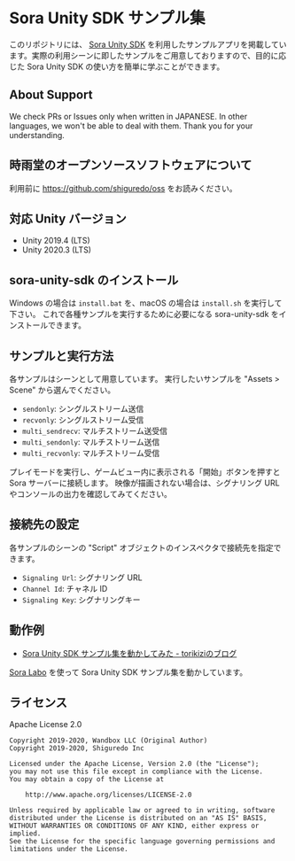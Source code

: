 # Sora Unity SDK サンプル集

このリポジトリには、 [Sora Unity SDK](https://github.com/shiguredo/sora-unity-sdk) を利用したサンプルアプリを掲載しています。実際の利用シーンに即したサンプルをご用意しておりますので、目的に応じた Sora Unity SDK の使い方を簡単に学ぶことができます。

## About Support

We check PRs or Issues only when written in JAPANESE.
In other languages, we won't be able to deal with them. Thank you for your understanding.

## 時雨堂のオープンソースソフトウェアについて

利用前に https://github.com/shiguredo/oss をお読みください。

## 対応 Unity バージョン

- Unity 2019.4 (LTS)
- Unity 2020.3 (LTS)

## sora-unity-sdk のインストール

Windows の場合は `install.bat` を、macOS の場合は `install.sh` を実行して下さい。
これで各種サンプルを実行するために必要になる sora-unity-sdk をインストールできます。

## サンプルと実行方法

各サンプルはシーンとして用意しています。
実行したいサンプルを "Assets > Scene" から選んでください。

- `sendonly`: シングルストリーム送信
- `recvonly`: シングルストリーム受信
- `multi_sendrecv`: マルチストリーム送受信
- `multi_sendonly`: マルチストリーム送信
- `multi_recvonly`: マルチストリーム受信

プレイモードを実行し、ゲームビュー内に表示される「開始」ボタンを押すと Sora サーバーに接続します。
映像が描画されない場合は、シグナリング URL やコンソールの出力を確認してみてください。

## 接続先の設定

各サンプルのシーンの "Script" オブジェクトのインスペクタで接続先を指定できます。

- `Signaling Url`: シグナリング URL
- `Channel Id`: チャネル ID
- `Signaling Key`: シグナリングキー

## 動作例

- [Sora Unity SDK サンプル集を動かしてみた - torikiziのブログ](https://torikizi.hatenablog.jp/entry/2019/12/03/101411)

[Sora Labo](https://sora-labo.shiguredo.jp/) を使って Sora Unity SDK サンプル集を動かしています。

## ライセンス

Apache License 2.0

```
Copyright 2019-2020, Wandbox LLC (Original Author)
Copyright 2019-2020, Shiguredo Inc

Licensed under the Apache License, Version 2.0 (the "License");
you may not use this file except in compliance with the License.
You may obtain a copy of the License at

    http://www.apache.org/licenses/LICENSE-2.0

Unless required by applicable law or agreed to in writing, software
distributed under the License is distributed on an "AS IS" BASIS,
WITHOUT WARRANTIES OR CONDITIONS OF ANY KIND, either express or implied.
See the License for the specific language governing permissions and
limitations under the License.
```

